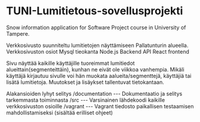 # TUNI-Lumitietous-sovellusprojekti
Snow information application for Software Project course in University of Tampere.

Verkkosivusto suunniteltu lumitietojen näyttämiseen Pallatunturin alueella.
Verkkosivuston osiot
  Mysql tieokanta
  Node.js Backend API
  React frontend

Sivu näyttää kaikille käyttäjille tuoreimmat lumitiedot alueittain(segmenteittäin), kunhan ne eivät ole viikkoa vanhempia.
Mikäli käyttäjä kirjautuu sivulle voi hän muokata aalueita/segmenttejä, käyttäjiä tai lisätä lumitietoja.
Muutokset ja lisäykset tallentuvat tietokantaan.

Alakansioiden lyhyt selitys
  /documentation  --- Dokumentaatio ja selitys tarkemmasta toiminnasta
  /src  --- Varsinainen lähdekoodi kaikille verkkosivuston osioille
  /vagrant --- Vagrant tiedosto paikallisen testaamisen mahdollistamiseksi (sisältää erilliset ohjeet)
